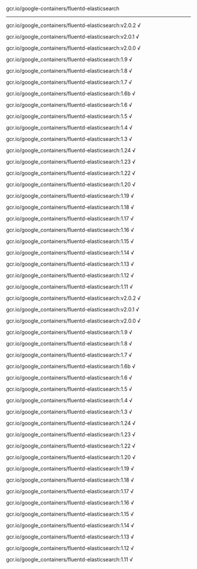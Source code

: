 gcr.io/google-containers/fluentd-elasticsearch 

----
gcr.io/google_containers/fluentd-elasticsearch:v2.0.2 √

gcr.io/google_containers/fluentd-elasticsearch:v2.0.1 √

gcr.io/google_containers/fluentd-elasticsearch:v2.0.0 √

gcr.io/google_containers/fluentd-elasticsearch:1.9 √

gcr.io/google_containers/fluentd-elasticsearch:1.8 √

gcr.io/google_containers/fluentd-elasticsearch:1.7 √

gcr.io/google_containers/fluentd-elasticsearch:1.6b √

gcr.io/google_containers/fluentd-elasticsearch:1.6 √

gcr.io/google_containers/fluentd-elasticsearch:1.5 √

gcr.io/google_containers/fluentd-elasticsearch:1.4 √

gcr.io/google_containers/fluentd-elasticsearch:1.3 √

gcr.io/google_containers/fluentd-elasticsearch:1.24 √

gcr.io/google_containers/fluentd-elasticsearch:1.23 √

gcr.io/google_containers/fluentd-elasticsearch:1.22 √

gcr.io/google_containers/fluentd-elasticsearch:1.20 √

gcr.io/google_containers/fluentd-elasticsearch:1.19 √

gcr.io/google_containers/fluentd-elasticsearch:1.18 √

gcr.io/google_containers/fluentd-elasticsearch:1.17 √

gcr.io/google_containers/fluentd-elasticsearch:1.16 √

gcr.io/google_containers/fluentd-elasticsearch:1.15 √

gcr.io/google_containers/fluentd-elasticsearch:1.14 √

gcr.io/google_containers/fluentd-elasticsearch:1.13 √

gcr.io/google_containers/fluentd-elasticsearch:1.12 √

gcr.io/google_containers/fluentd-elasticsearch:1.11 √

gcr.io/google_containers/fluentd-elasticsearch:v2.0.2 √

gcr.io/google_containers/fluentd-elasticsearch:v2.0.1 √

gcr.io/google_containers/fluentd-elasticsearch:v2.0.0 √

gcr.io/google_containers/fluentd-elasticsearch:1.9 √

gcr.io/google_containers/fluentd-elasticsearch:1.8 √

gcr.io/google_containers/fluentd-elasticsearch:1.7 √

gcr.io/google_containers/fluentd-elasticsearch:1.6b √

gcr.io/google_containers/fluentd-elasticsearch:1.6 √

gcr.io/google_containers/fluentd-elasticsearch:1.5 √

gcr.io/google_containers/fluentd-elasticsearch:1.4 √

gcr.io/google_containers/fluentd-elasticsearch:1.3 √

gcr.io/google_containers/fluentd-elasticsearch:1.24 √

gcr.io/google_containers/fluentd-elasticsearch:1.23 √

gcr.io/google_containers/fluentd-elasticsearch:1.22 √

gcr.io/google_containers/fluentd-elasticsearch:1.20 √

gcr.io/google_containers/fluentd-elasticsearch:1.19 √

gcr.io/google_containers/fluentd-elasticsearch:1.18 √

gcr.io/google_containers/fluentd-elasticsearch:1.17 √

gcr.io/google_containers/fluentd-elasticsearch:1.16 √

gcr.io/google_containers/fluentd-elasticsearch:1.15 √

gcr.io/google_containers/fluentd-elasticsearch:1.14 √

gcr.io/google_containers/fluentd-elasticsearch:1.13 √

gcr.io/google_containers/fluentd-elasticsearch:1.12 √

gcr.io/google_containers/fluentd-elasticsearch:1.11 √

